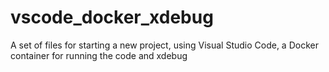 # vscode_docker_xdebug
A set of files for starting a new project, using Visual Studio Code, a Docker container for running the code and xdebug
